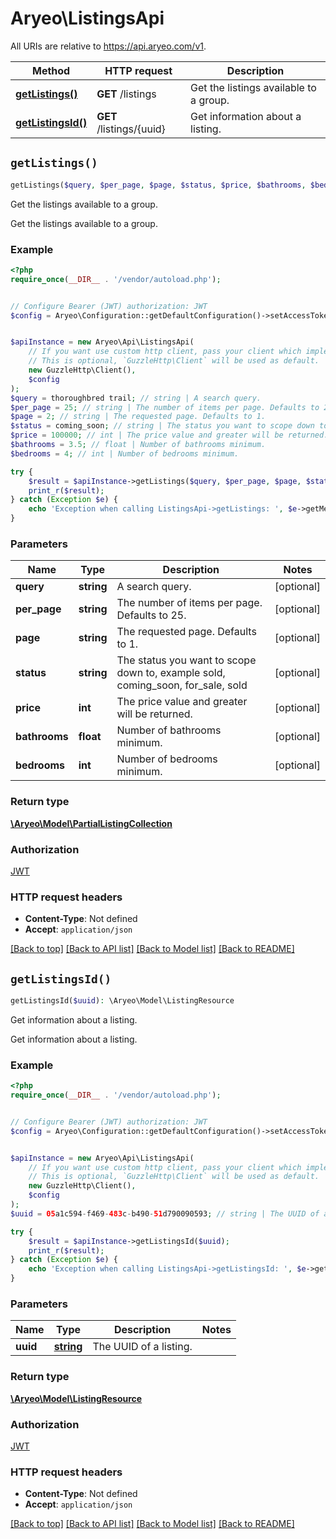 # Aryeo\ListingsApi

All URIs are relative to https://api.aryeo.com/v1.

Method | HTTP request | Description
------------- | ------------- | -------------
[**getListings()**](ListingsApi.md#getListings) | **GET** /listings | Get the listings available to a group.
[**getListingsId()**](ListingsApi.md#getListingsId) | **GET** /listings/{uuid} | Get information about a listing.


## `getListings()`

```php
getListings($query, $per_page, $page, $status, $price, $bathrooms, $bedrooms): \Aryeo\Model\PartialListingCollection
```

Get the listings available to a group.

Get the listings available to a group.

### Example

```php
<?php
require_once(__DIR__ . '/vendor/autoload.php');


// Configure Bearer (JWT) authorization: JWT
$config = Aryeo\Configuration::getDefaultConfiguration()->setAccessToken('YOUR_ACCESS_TOKEN');


$apiInstance = new Aryeo\Api\ListingsApi(
    // If you want use custom http client, pass your client which implements `GuzzleHttp\ClientInterface`.
    // This is optional, `GuzzleHttp\Client` will be used as default.
    new GuzzleHttp\Client(),
    $config
);
$query = thoroughbred trail; // string | A search query.
$per_page = 25; // string | The number of items per page. Defaults to 25.
$page = 2; // string | The requested page. Defaults to 1.
$status = coming_soon; // string | The status you want to scope down to, example sold,  coming_soon,  for_sale, sold
$price = 100000; // int | The price value and greater will be returned.
$bathrooms = 3.5; // float | Number of bathrooms minimum.
$bedrooms = 4; // int | Number of bedrooms minimum.

try {
    $result = $apiInstance->getListings($query, $per_page, $page, $status, $price, $bathrooms, $bedrooms);
    print_r($result);
} catch (Exception $e) {
    echo 'Exception when calling ListingsApi->getListings: ', $e->getMessage(), PHP_EOL;
}
```

### Parameters

Name | Type | Description  | Notes
------------- | ------------- | ------------- | -------------
 **query** | **string**| A search query. | [optional]
 **per_page** | **string**| The number of items per page. Defaults to 25. | [optional]
 **page** | **string**| The requested page. Defaults to 1. | [optional]
 **status** | **string**| The status you want to scope down to, example sold,  coming_soon,  for_sale, sold | [optional]
 **price** | **int**| The price value and greater will be returned. | [optional]
 **bathrooms** | **float**| Number of bathrooms minimum. | [optional]
 **bedrooms** | **int**| Number of bedrooms minimum. | [optional]

### Return type

[**\Aryeo\Model\PartialListingCollection**](../Model/PartialListingCollection.md)

### Authorization

[JWT](../../README.md#JWT)

### HTTP request headers

- **Content-Type**: Not defined
- **Accept**: `application/json`

[[Back to top]](#) [[Back to API list]](../../README.md#endpoints)
[[Back to Model list]](../../README.md#models)
[[Back to README]](../../README.md)

## `getListingsId()`

```php
getListingsId($uuid): \Aryeo\Model\ListingResource
```

Get information about a listing.

Get information about a listing.

### Example

```php
<?php
require_once(__DIR__ . '/vendor/autoload.php');


// Configure Bearer (JWT) authorization: JWT
$config = Aryeo\Configuration::getDefaultConfiguration()->setAccessToken('YOUR_ACCESS_TOKEN');


$apiInstance = new Aryeo\Api\ListingsApi(
    // If you want use custom http client, pass your client which implements `GuzzleHttp\ClientInterface`.
    // This is optional, `GuzzleHttp\Client` will be used as default.
    new GuzzleHttp\Client(),
    $config
);
$uuid = 05a1c594-f469-483c-b490-51d790090593; // string | The UUID of a listing.

try {
    $result = $apiInstance->getListingsId($uuid);
    print_r($result);
} catch (Exception $e) {
    echo 'Exception when calling ListingsApi->getListingsId: ', $e->getMessage(), PHP_EOL;
}
```

### Parameters

Name | Type | Description  | Notes
------------- | ------------- | ------------- | -------------
 **uuid** | [**string**](../Model/.md)| The UUID of a listing. |

### Return type

[**\Aryeo\Model\ListingResource**](../Model/ListingResource.md)

### Authorization

[JWT](../../README.md#JWT)

### HTTP request headers

- **Content-Type**: Not defined
- **Accept**: `application/json`

[[Back to top]](#) [[Back to API list]](../../README.md#endpoints)
[[Back to Model list]](../../README.md#models)
[[Back to README]](../../README.md)

